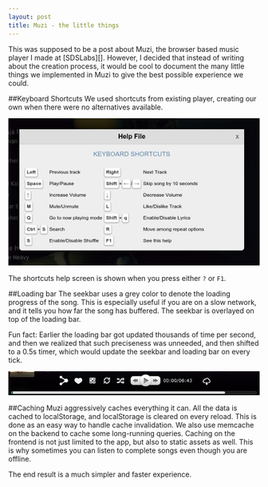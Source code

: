 ```yaml
---
layout: post
title: Muzi - the little things
---
```


This was supposed to be a post about Muzi, the browser based music player I made at [SDSLabs][]. However, I decided that instead of writing about the creation process, it would be cool to document the many little things we implemented in Muzi to give the best possible experience we could.

##Keyboard Shortcuts
We used shortcuts from existing player, creating our own when there were no alternatives available.

![List of Shortcuts](/img/muzi/shortcuts.jpg)

The shortcuts help screen is shown when you press either `?` or `F1`.

##Loading bar
The seekbar uses a grey color to denote the loading progress of the song. This is especially useful if you are on a slow network, and it tells you how far the song has buffered. The seekbar is overlayed on top of the loading bar.

Fun fact: Earlier the loading bar got updated thousands of time per second, and then we realized that such preciseness was unneeded, and then shifted to a 0.5s timer, which would update the seekbar and loading bar on every tick.

![Seekbar in loading state](/img/muzi/seekbar.png)

##Caching
Muzi aggressively caches everything it can. All the data is cached to localStorage, and localStorage is cleared on every reload. This is done as an easy way to handle cache invalidation. We also use memcache on the backend to cache some long-running queries. Caching on the frontend is not just limited to the app, but also to static assets as well. This is why sometimes you can listen to complete songs even though you are offline.

The end result is a much simpler and faster experience.

